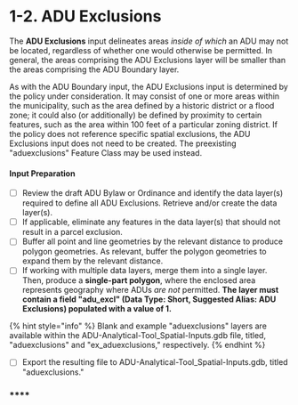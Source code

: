 # 1-2. ADU Exclusions

The **ADU Exclusions** input delineates areas _inside of which_ an ADU may not be located, regardless of whether one would otherwise be permitted. In general, the areas comprising the ADU Exclusions layer will be smaller than the areas comprising the ADU Boundary layer.

As with the ADU Boundary input, the ADU Exclusions input is determined by the policy under consideration. It may consist of one or more areas within the municipality, such as the area defined by a historic district or a flood zone; it could also (or additionally) be defined by proximity to certain features, such as the area within 100 feet of a particular zoning district. If the policy does not reference specific spatial exclusions, the ADU Exclusions input does not need to be created. The preexisting "aduexclusions" Feature Class may be used instead.

#### Input Preparation

* [ ] Review the draft ADU Bylaw or Ordinance and identify the data layer(s) required to define all ADU Exclusions. Retrieve and/or create the data layer(s).&#x20;
* [ ] If applicable, eliminate any features in the data layer(s) that should not result in a parcel exclusion.
* [ ] Buffer all point and line geometries by the relevant distance to produce polygon geometries. As relevant, buffer the polygon geometries to expand them by the relevant distance.
* [ ] If working with multiple data layers, merge them into a single layer. Then, produce a **single-part polygon**, where the enclosed area represents geography where ADUs _are not_ permitted. **The layer must contain a field "adu\_excl" (Data Type: Short, Suggested Alias: ADU Exclusions) populated with a value of 1.**

{% hint style="info" %}
Blank and example "aduexclusions" layers are available within the ADU-Analytical-Tool\_Spatial-Inputs.gdb file, titled, "aduexclusions" and "ex\_aduexclusions," respectively.
{% endhint %}

* [ ] Export the resulting file to ADU-Analytical-Tool\_Spatial-Inputs.gdb, titled "aduexclusions."

### ****
